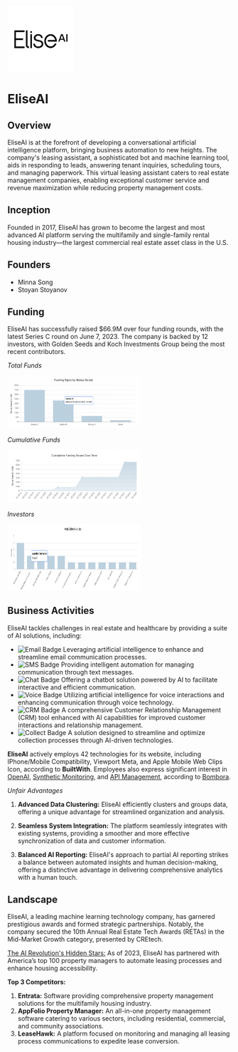 <img src="/images/logo.png" alt="EliseAI Logo" width="150">

# EliseAI

## Overview
EliseAI is at the forefront of developing a conversational artificial intelligence platform, bringing business automation to new heights. The company's leasing assistant, a sophisticated bot and machine learning tool, aids in responding to leads, answering tenant inquiries, scheduling tours, and managing paperwork. This virtual leasing assistant caters to real estate management companies, enabling exceptional customer service and revenue maximization while reducing property management costs.

## Inception
Founded in 2017, EliseAI has grown to become the largest and most advanced AI platform serving the multifamily and single-family rental housing industry—the largest commercial real estate asset class in the U.S.

## Founders
- Minna Song
- Stoyan Stoyanov

## Funding
EliseAI has successfully raised $66.9M over four funding rounds, with the latest Series C round on June 7, 2023. The company is backed by 12 investors, with Golden Seeds and Koch Investments Group being the most recent contributors.

*Total Funds*

<img src="/images/funding.png" alt="EliseAI Logo" width="300">

*Cumulative Funds*

<img src="/images/Cumulative.png" alt="EliseAI Logo" width="300">

*Investors*

<img src="/images/Investors.png" alt="EliseAI Logo" width="300" height=150>

## Business Activities
EliseAI tackles challenges in real estate and healthcare by providing a suite of AI solutions, including:

- ![Email Badge](https://img.shields.io/badge/Email-AI-blue) Leveraging artificial intelligence to enhance and streamline email communication processes.
- ![SMS Badge](https://img.shields.io/badge/SMS-AI-green) Providing intelligent automation for managing communication through text messages.
- ![Chat Badge](https://img.shields.io/badge/Chat-AI-yellow) Offering a chatbot solution powered by AI to facilitate interactive and efficient communication. 
- ![Voice Badge](https://img.shields.io/badge/Voice-AI-orange) Utilizing artificial intelligence for voice interactions and enhancing communication through voice technology.
- ![CRM Badge](https://img.shields.io/badge/CRM-AI-red) A comprehensive Customer Relationship Management (CRM) tool enhanced with AI capabilities for improved customer interactions and relationship management. 
- ![Collect Badge](https://img.shields.io/badge/Collect-AI-purple) A solution designed to streamline and optimize collection processes through AI-driven technologies. 


**EliseAI** actively employs 42 technologies for its website, including IPhone/Mobile Compatibility, Viewport Meta, and Apple Mobile Web Clips Icon, according to **BuiltWith**. Employees also express significant interest in [OpenAI](https://www.crunchbase.com/bombora_topic/211bb85b-751f-470d-b7ff-5d8df0270e5e), [Synthetic Monitoring](https://www.crunchbase.com/bombora_topic/116437d2-97a5-4f8e-adcd-deba78d97280), and [API Management](https://www.crunchbase.com/bombora_topic/41e69675-e630-4cd6-8e6f-67d9c8302aba), according to [Bombora](https://bombora.com/).

*Unfair Advantages*

1. **Advanced Data Clustering:**
   EliseAI efficiently clusters and groups data, offering a unique advantage for streamlined organization and analysis.

2. **Seamless System Integration:**
   The platform seamlessly integrates with existing systems, providing a smoother and more effective synchronization of data and customer information.

3. **Balanced AI Reporting:**
   EliseAI's approach to partial AI reporting strikes a balance between automated insights and human decision-making, offering a distinctive advantage in delivering comprehensive analytics with a human touch.

## Landscape

EliseAI, a leading machine learning technology company, has garnered prestigious awards and formed strategic partnerships. Notably, the company secured the 10th Annual Real Estate Tech Awards (RETAs) in the Mid-Market Growth category, presented by CREtech.

[The AI Revolution's Hidden Stars:](https://finance.yahoo.com/news/ai-revolutions-hidden-stars-7-161624007.html)
As of 2023, EliseAI has partnered with America’s top 100 property managers to automate leasing processes and enhance housing accessibility.

**Top 3 Competitors:**
1. **Entrata:** Software providing comprehensive property management solutions for the multifamily housing industry.
2. **AppFolio Property Manager:** An all-in-one property management software catering to various sectors, including residential, commercial, and community associations.
3. **LeaseHawk:** A platform focused on monitoring and managing all leasing process communications to expedite lease conversion.
